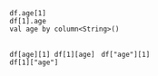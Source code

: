 <?xml version='1.0' encoding='UTF-8'?><topic xsi:noNamespaceSchemaLocation="https://resources.jetbrains.com/stardust/topic.v2.xsd" meta-keywords="" xmlns:xsi="http://www.w3.org/2001/XMLSchema-instance" id="indexing" title="Indexing" _md-based="true"> 

<tabs id="2e8bc042">
<tab id="40c15ce8" title="Properties">
<code _o="147" _o-sc="9,0" _o-l="8" _o-e="11,3" _o-tl="-1" _o-s="8,0" style="block" _o-cl="0" id="6d7130d5" lang="kotlin">df.age[1]
df[1].age
</code>
</tab>
<tab _o="182" _o-sc="13,6" _o-l="13" _o-e="15,0" _o-tl="5" _o-s="13,0" _o-cl="0" id="5eae1674" title="Accessors">
<code _o="214" _o-sc="17,0" _o-l="16" _o-e="21,3" _o-tl="34" _o-s="16,0" style="block" _o-cl="0" id="1bc5898f" lang="kotlin">val age by column&lt;String>()

df[age][1]
df[1][age]
</code>
</tab>
<tab _o="280" _o-sc="23,6" _o-l="23" _o-e="25,0" _o-tl="5" _o-s="23,0" _o-cl="0" id="c0ba3b2d" title="Strings">
<code _o="310" _o-sc="27,0" _o-l="26" _o-e="29,3" _o-tl="-1" _o-s="26,0" style="block" _o-cl="0" id="5fdd2754" lang="kotlin">df["age"][1]
df[1]["age"]
</code>
</tab></tabs>

</topic>